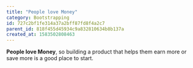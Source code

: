 ```yaml
---
title: "People love Money"
category: Bootstrapping
id: 727c2bf1fe314a37a2bff87fd8f4a2c7
parent_id: 818f455d45934c9a832810634b8b137a
created_at: 1583502808463
---
```


**People love Money**, so building a product that helps them earn more or save more is a good place to start.

                